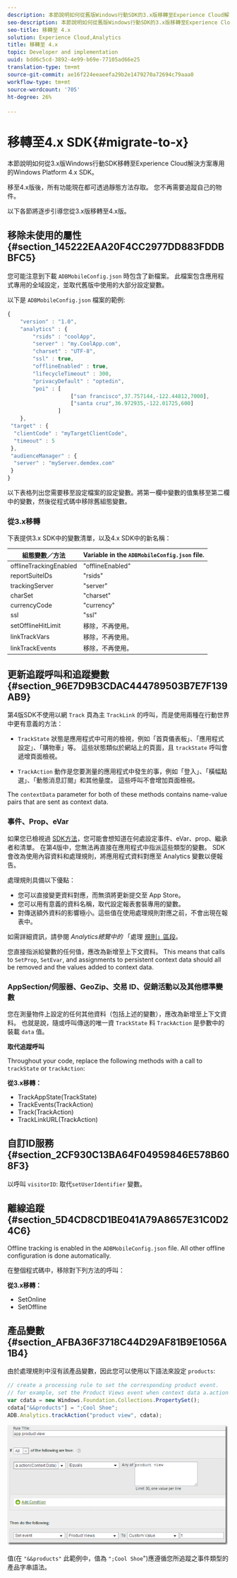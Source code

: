 ```yaml
---
description: 本節說明如何從舊版Windows行動SDK的3.x版移轉至Experience Cloud解決方案適用的Universal Windows Platform 4.x SDK。
seo-description: 本節說明如何從舊版Windows行動SDK的3.x版移轉至Experience Cloud解決方案適用的Universal Windows Platform 4.x SDK。
seo-title: 移轉至 4.x
solution: Experience Cloud,Analytics
title: 移轉至 4.x
topic: Developer and implementation
uuid: bdd6c5cd-3892-4e99-b69e-77105ad66e25
translation-type: tm+mt
source-git-commit: ae16f224eeaeefa29b2e1479270a72694c79aaa0
workflow-type: tm+mt
source-wordcount: '705'
ht-degree: 26%

---
```



# 移轉至4.x SDK{#migrate-to-x}

本節說明如何從3.x版Windows行動SDK移轉至Experience Cloud解決方案專用的Windows Platform 4.x SDK。

移至4.x版後，所有功能現在都可透過靜態方法存取。 您不再需要追蹤自己的物件。

以下各節將逐步引導您從3.x版移轉至4.x版。

## 移除未使用的屬性 {#section_145222EAA20F4CC2977DD883FDDBBFC5}

您可能注意到下載 `ADBMobileConfig.json` 時包含了新檔案。 此檔案包含應用程式專用的全域設定，並取代舊版中使用的大部分設定變數。

以下是 `ADBMobileConfig.json` 檔案的範例:

```js
{ 
    "version" : "1.0", 
    "analytics" : { 
        "rsids" : "coolApp", 
        "server" : "my.CoolApp.com", 
        "charset" : "UTF-8", 
        "ssl" : true, 
        "offlineEnabled" : true, 
        "lifecycleTimeout" : 300, 
        "privacyDefault" : "optedin", 
        "poi" : [ 
                    ["san francisco",37.757144,-122.44812,7000], 
                    ["santa cruz",36.972935,-122.01725,600] 
                ] 
    }, 
 "target" : { 
  "clientCode" : "myTargetClientCode", 
  "timeout" : 5 
 }, 
 "audienceManager" : { 
  "server" : "myServer.demdex.com" 
 } 
}
```

以下表格列出您需要移至設定檔案的設定變數。將第一欄中變數的值集移至第二欄中的變數，然後從程式碼中移除舊組態變數。

### 從3.x移轉

下表提供3.x SDK中的變數清單，以及4.x SDK中的新名稱：

| 組態變數／方法 | Variable in the `ADBMobileConfig.json` file. |
|--- |--- |
| offlineTrackingEnabled | &quot;offlineEnabled&quot; |
| reportSuiteIDs | &quot;rsids&quot; |
| trackingServer | &quot;server&quot; |
| charSet | &quot;charset&quot; |
| currencyCode | &quot;currency&quot; |
| ssl | &quot;ssl&quot; |
| setOfflineHitLimit | 移除，不再使用。 |
| linkTrackVars | 移除，不再使用。 |
| linkTrackEvents | 移除，不再使用。 |

## 更新追蹤呼叫和追蹤變數 {#section_96E7D9B3CDAC444789503B7E7F139AB9}

第4版SDK不使用以網 `Track` 頁為主 `TrackLink` 的呼叫，而是使用兩種在行動世界中更有意義的方法：

* `TrackState` 狀態是應用程式中可用的檢視，例如「首頁儀表板」、「應用程式設定」、「購物車」等。 這些狀態類似於網站上的頁面，且 `trackState` 呼叫會遞增頁面檢視。

* `TrackAction` 動作是您要測量的應用程式中發生的事，例如「登入」、「橫幅點選」、「動態消息訂閱」和其他量度。 這些呼叫不會增加頁面檢視。

The `contextData` parameter for both of these methods contains name-value pairs that are sent as context data.

### 事件、Prop、eVar

如果您已檢視過 [SDK方法](/help/universal-windows/c-configuration/methods.md)，您可能會想知道在何處設定事件、eVar、prop、繼承者和清單。 在第4版中，您無法再直接在應用程式中指派這些類型的變數。 SDK 會改為使用內容資料和處理規則，將應用程式資料對應至 Analytics 變數以便報告。

處理規則具備以下優點：

* 您可以直接變更資料對應，而無須將更新提交至 App Store。
* 您可以用有意義的資料名稱，取代設定報表套裝專用的變數。
* 對傳送額外資料的影響極小。這些值在使用處理規則對應之前，不會出現在報表中。

如需詳細資訊，請參閱 *Analytics總覽中的* 「處理 [規則」區段](/help/universal-windows/analytics/analytics.md)。

您直接指派給變數的任何值，應改為新增至上下文資料。 This means that calls to `SetProp`, `SetEvar`, and assignments to persistent context data should all be removed and the values added to context data.

### AppSection/伺服器、GeoZip、交易 ID、促銷活動以及其他標準變數

您在測量物件上設定的任何其他資料（包括上述的變數），應改為新增至上下文資料。 也就是說，隨或呼叫傳送的唯一資 `TrackState` 料 `TrackAction` 是參數中的裝載 `data` 值。

**取代追蹤呼叫**

Throughout your code, replace the following methods with a call to `trackState` or `trackAction`:

**從3.x移轉：**

* TrackAppState(TrackState)
* TrackEvents(TrackAction)
* Track(TrackAction)
* TrackLinkURL(TrackAction)

## 自訂ID服務 {#section_2CF930C13BA64F04959846E578B608F3}

以呼叫 `visitorID`: 取代`setUserIdentifier` 變數。

## 離線追蹤 {#section_5D4CD8CD1BE041A79A8657E31C0D24C6}

Offline tracking is enabled in the `ADBMobileConfig.json` file. All other offline configuration is done automatically.

在整個程式碼中，移除對下列方法的呼叫：

**從3.x移轉：**

* SetOnline
* SetOffline

## 產品變數 {#section_AFBA36F3718C44D29AF81B9E1056A1B4}

由於處理規則中沒有該產品變數，因此您可以使用以下語法來設定 `products`:

```js
// create a processing rule to set the corresponding product event. 
// for example, set the Product Views event when context data a.action = "product view" 
var cdata = new Windows.Foundation.Collections.PropertySet(); 
cdata["&&products"] = ";Cool Shoe"; 
ADB.Analytics.trackAction("product view", cdata);
```

![](assets/prod-view.png)

值(在 `"&&products"` 此範例中，值為 `";Cool Shoe`&quot;)應遵循您所追蹤之事件類型的產品字串語法。
